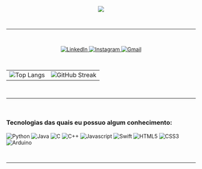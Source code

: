 <p align="center">
  <img src="https://readme-typing-svg.herokuapp.com?font=Fira+Code&size=50&color=4983ff&center=true&vCenter=true&width=1200&height=100&lines=Hello!+My+name+is+Joshua+Victor;">
</p>

<br>
<hr> </br>

<p align="center">
  <a href="https://www.linkedin.com/in/itsjoshvictor/">
    <img src="https://img.shields.io/badge/LinkedIn-0077B5?style=for-the-badge&logo=linkedin&logoColor=white" alt="LinkedIn">
  </a>
  <a href="https://www.instagram.com/itsjoshvictor?igsh=MWQ1eHY2a3l3M2Y5MQ==">
    <img src="https://img.shields.io/badge/Instagram-E4405F?style=for-the-badge&logo=instagram&logoColor=white" alt="Instagram">
  </a>
   <a href="mailto:victorjoshua193@gmail.com">
    <img
      src="https://img.shields.io/badge/Gmail-333333?style=for-the-badge&logo=gmail&logoColor=red"
      alt="Gmail"/>
    </a>
</p>

<br>

<table align="center">
  <tr>
    <td align="center">
      <img src="https://github-readme-stats.vercel.app/api/top-langs/?username=Joshua-victor&layout=compact&theme=github_dark" alt="Top Langs" />
    </td>
    <td align="center">
      <img src="https://streak-stats.demolab.com?user=Joshua-victor&theme=github-dark&date_format=M%20j%5B%2C%20Y%5D" alt="GitHub Streak" />
    </td>
  </tr>
</table>

<br>
<hr>
<br>

### Tecnologias das quais eu possuo algum conhecimento:
<div style="display: inline_block">
  <img align="center" alt="Python" src="https://img.shields.io/badge/python-3670A0?style=for-the-badge&logo=python&logoColor=ffdd54" />
  <img align="center" alt="Java" src="https://img.shields.io/badge/java-%23ED8B00.svg?style=for-the-badge&logo=openjdk&logoColor=white" />
  <img align="center" alt="C" src="https://img.shields.io/badge/c-%2300599C.svg?style=for-the-badge&logo=c&logoColor=white" />
  <img align="center" alt="C++" src="https://img.shields.io/badge/C%2B%2B-00599C?style=for-the-badge&logo=c%2B%2B&logoColor=white" />
  <img align="center" alt="Javascript" src="https://img.shields.io/badge/javascript-%23323330.svg?style=for-the-badge&logo=javascript&logoColor=%23F7DF1E" />
  <img align="center" alt="Swift" src="https://img.shields.io/badge/Swift-FA7343?style=for-the-badge&logo=swift&logoColor=white" />
  <img align="center" alt="HTML5" src="https://img.shields.io/badge/html5-%23E34F26.svg?style=for-the-badge&logo=html5&logoColor=white" />
  <img align="center" alt="CSS3" src="https://img.shields.io/badge/css3-%231572B6.svg?style=for-the-badge&logo=css3&logoColor=white" />
  <img align="center" alt="Arduino" src="https://img.shields.io/badge/-Arduino-00979D?style=for-the-badge&logo=Arduino&logoColor=white" />
</div>

<br><hr><br>
